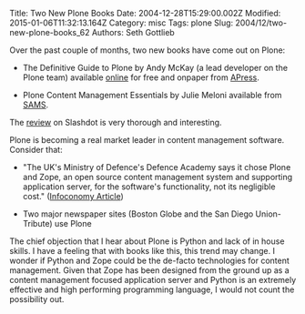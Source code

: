 Title: Two New Plone Books
Date: 2004-12-28T15:29:00.002Z
Modified: 2015-01-06T11:32:13.164Z
Category: misc
Tags: plone
Slug: 2004/12/two-new-plone-books_62
Authors: Seth Gottlieb

Over the past couple of months, two new books have come out on Plone:  
  

*   The Definitive Guide to Plone by Andy McKay (a lead developer on the Plone team) available [online](http://his.biologie.hu-berlin.de/PloneBook/) for free and onpaper from [APress](http://www.apress.com/book/bookDisplay.html?bID=335).  
      
    
*   Plone Content Management Essentials by Julie Meloni available from [SAMS](http://www.samspublishing.com/title/0672326876).

  
  
The [review](http://books.slashdot.org/article.pl?sid=04/12/21/0044235&amp;from=rss) on Slashdot is very thorough and interesting.  
  

Plone is becoming a real market leader in content management software. Consider that:  
  

*   "The UK's Ministry of Defence's Defence Academy says it chose Plone and Zope, an open source content management system and supporting application server, for the software's functionality, not its negligible cost." ([Infoconomy Article](http://www.infoconomy.com/pages/strategy-column/group100524.adp))  
      
    
*   Two major newspaper sites (Boston Globe and the San Diego Union-Tribute) use Plone

  
  

The chief objection that I hear about Plone is Python and lack of in house skills. I have a feeling that with books like this, this trend may change. I wonder if Python and Zope could be the de-facto technologies for content management. Given that Zope has been designed from the ground up as a content management focused application server and Python is an extremely effective and high performing programming language, I would not count the possibility out.
